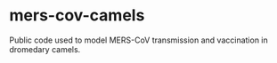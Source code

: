 # mers-cov-camels
Public code used to model MERS-CoV transmission and vaccination in dromedary camels.
